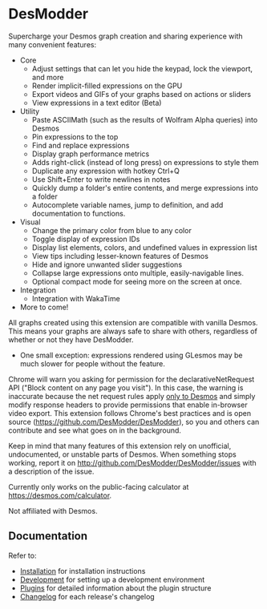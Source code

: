 # DesModder

Supercharge your Desmos graph creation and sharing experience with many convenient features:

- Core
  - Adjust settings that can let you hide the keypad, lock the viewport, and more
  - Render implicit-filled expressions on the GPU
  - Export videos and GIFs of your graphs based on actions or sliders
  - View expressions in a text editor (Beta)
- Utility
  - Paste ASCIIMath (such as the results of Wolfram Alpha queries) into Desmos
  - Pin expressions to the top
  - Find and replace expressions
  - Display graph performance metrics
  - Adds right-click (instead of long press) on expressions to style them
  - Duplicate any expression with hotkey Ctrl+Q
  - Use Shift+Enter to write newlines in notes
  - Quickly dump a folder's entire contents, and merge expressions into a folder
  - Autocomplete variable names, jump to definition, and add documentation to functions.
- Visual
  - Change the primary color from blue to any color
  - Toggle display of expression IDs
  - Display list elements, colors, and undefined values in expression list
  - View tips including lesser-known features of Desmos
  - Hide and ignore unwanted slider suggestions
  - Collapse large expressions onto multiple, easily-navigable lines.
  - Optional compact mode for seeing more on the screen at once.
- Integration
  - Integration with WakaTime
- More to come!

All graphs created using this extension are compatible with vanilla Desmos. This means your graphs are always safe to share with others, regardless of whether or not they have DesModder.

- One small exception: expressions rendered using GLesmos may be much slower for people without the feature.

Chrome will warn you asking for permission for the declarativeNetRequest API ("Block content on any page you visit"). In this case, the warning is inaccurate because the net request rules apply [only to Desmos](https://github.com/DesModder/DesModder/blob/main/public/net_request_rules.json#L21) and simply modify response headers to provide permissions that enable in-browser video export. This extension follows Chrome's best practices and is open source (https://github.com/DesModder/DesModder), so you and others can contribute and see what goes on in the background.

Keep in mind that many features of this extension rely on unofficial, undocumented, or unstable parts of Desmos. When something stops working, report it on http://github.com/DesModder/DesModder/issues with a description of the issue.

Currently only works on the public-facing calculator at https://desmos.com/calculator.

Not affiliated with Desmos.

## Documentation

Refer to:

- [Installation](/docs/INSTALLATION.md) for installation instructions
- [Development](/docs/DEVELOPMENT.md) for setting up a development environment
- [Plugins](/docs/PLUGINS.md) for detailed information about the plugin structure
- [Changelog](/docs/CHANGELOG.md) for each release's changelog
